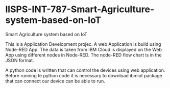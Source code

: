 # llSPS-INT-787-Smart-Agriculture-system-based-on-IoT
Smart Agriculture system based on IoT

This is a Application Development projec. A web Application is build using Node-RED App. The data is taken from IBM Cloud is displayed on the Web App using different nodes in Node-RED. The node-RED flow chart is in the JSON format.

A python code is written that can control the devices using web application. Before running te python code it is necessary to download ibmiot package that can connect our device can be able to run.
